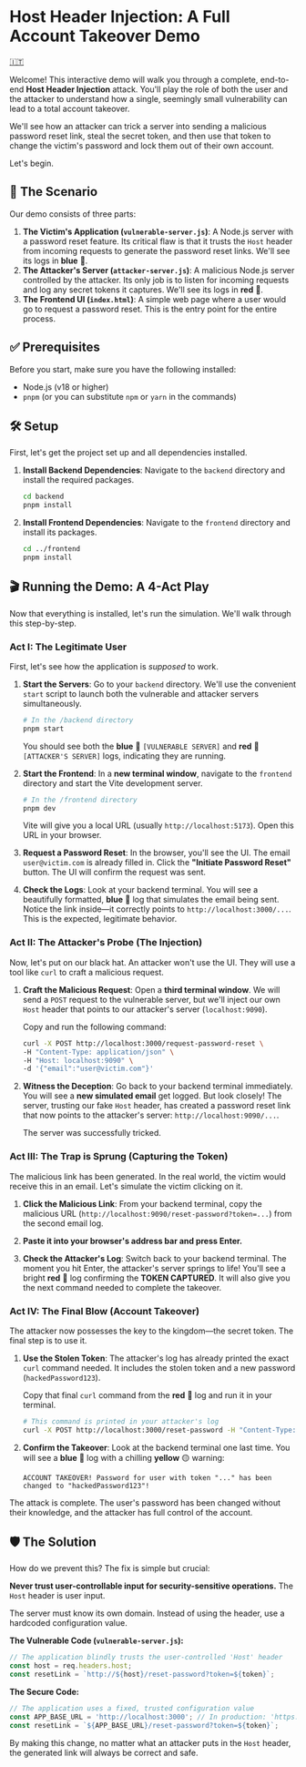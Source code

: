 # Host Header Injection: A Full Account Takeover Demo

[🇮🇹](/host-header-injection/docs/ita.md)

Welcome\! This interactive demo will walk you through a complete, end-to-end **Host Header Injection** attack. You'll play the role of both the user and the attacker to understand how a single, seemingly small vulnerability can lead to a total account takeover.

We'll see how an attacker can trick a server into sending a malicious password reset link, steal the secret token, and then use that token to change the victim's password and lock them out of their own account.

Let's begin.

## 🚀 The Scenario

Our demo consists of three parts:

1.  **The Victim's Application (`vulnerable-server.js`)**: A Node.js server with a password reset feature. Its critical flaw is that it trusts the `Host` header from incoming requests to generate the password reset links. We'll see its logs in **blue** 🔵.
2.  **The Attacker's Server (`attacker-server.js`)**: A malicious Node.js server controlled by the attacker. Its only job is to listen for incoming requests and log any secret tokens it captures. We'll see its logs in **red** 🔴.
3.  **The Frontend UI (`index.html`)**: A simple web page where a user would go to request a password reset. This is the entry point for the entire process.

## ✅ Prerequisites

Before you start, make sure you have the following installed:

  * Node.js (v18 or higher)
  * `pnpm` (or you can substitute `npm` or `yarn` in the commands)

## 🛠️ Setup

First, let's get the project set up and all dependencies installed.

1.  **Install Backend Dependencies**:
    Navigate to the `backend` directory and install the required packages.

    ```bash
    cd backend
    pnpm install
    ```

2.  **Install Frontend Dependencies**:
    Navigate to the `frontend` directory and install its packages.

    ```bash
    cd ../frontend
    pnpm install
    ```

## 🎬 Running the Demo: A 4-Act Play

Now that everything is installed, let's run the simulation. We'll walk through this step-by-step.

### Act I: The Legitimate User

First, let's see how the application is *supposed* to work.

1.  **Start the Servers**:
    Go to your `backend` directory. We'll use the convenient `start` script to launch both the vulnerable and attacker servers simultaneously.

    ```bash
    # In the /backend directory
    pnpm start
    ```

    You should see both the **blue** 🔵 `[VULNERABLE SERVER]` and **red** 🔴 `[ATTACKER'S SERVER]` logs, indicating they are running.

2.  **Start the Frontend**:
    In a **new terminal window**, navigate to the `frontend` directory and start the Vite development server.

    ```bash
    # In the /frontend directory
    pnpm dev
    ```

    Vite will give you a local URL (usually `http://localhost:5173`). Open this URL in your browser.

3.  **Request a Password Reset**:
    In the browser, you'll see the UI. The email `user@victim.com` is already filled in. Click the **"Initiate Password Reset"** button. The UI will confirm the request was sent.

4.  **Check the Logs**:
    Look at your backend terminal. You will see a beautifully formatted, **blue** 🔵 log that simulates the email being sent. Notice the link inside—it correctly points to `http://localhost:3000/...`. This is the expected, legitimate behavior.

### Act II: The Attacker's Probe (The Injection)

Now, let's put on our black hat. An attacker won't use the UI. They will use a tool like `curl` to craft a malicious request.

1.  **Craft the Malicious Request**:
    Open a **third terminal window**. We will send a `POST` request to the vulnerable server, but we'll inject our own `Host` header that points to our attacker's server (`localhost:9090`).

    Copy and run the following command:

    ```bash
    curl -X POST http://localhost:3000/request-password-reset \
    -H "Content-Type: application/json" \
    -H "Host: localhost:9090" \
    -d '{"email":"user@victim.com"}'
    ```

2.  **Witness the Deception**:
    Go back to your backend terminal immediately. You will see a **new simulated email** get logged. But look closely\! The server, trusting our fake `Host` header, has created a password reset link that now points to the attacker's server: `http://localhost:9090/...`.

    The server was successfully tricked.

### Act III: The Trap is Sprung (Capturing the Token)

The malicious link has been generated. In the real world, the victim would receive this in an email. Let's simulate the victim clicking on it.

1.  **Click the Malicious Link**:
    From your backend terminal, copy the malicious URL (`http://localhost:9090/reset-password?token=...`) from the second email log.

2.  **Paste it into your browser's address bar and press Enter.**

3.  **Check the Attacker's Log**:
    Switch back to your backend terminal. The moment you hit Enter, the attacker's server springs to life\! You'll see a bright **red** 🔴 log confirming the **TOKEN CAPTURED**. It will also give you the next command needed to complete the takeover.

### Act IV: The Final Blow (Account Takeover)

The attacker now possesses the key to the kingdom—the secret token. The final step is to use it.

1.  **Use the Stolen Token**:
    The attacker's log has already printed the exact `curl` command needed. It includes the stolen token and a new password (`hackedPassword123`).

    Copy that final `curl` command from the **red** 🔴 log and run it in your terminal.

    ```bash
    # This command is printed in your attacker's log
    curl -X POST http://localhost:3000/reset-password -H "Content-Type: application/json" -d '{"token":"[THE_CAPTURED_TOKEN]","newPassword":"hackedPassword123"}'
    ```

2.  **Confirm the Takeover**:
    Look at the backend terminal one last time. You will see a **blue** 🔵 log with a chilling **yellow** 🟡 warning:

    `ACCOUNT TAKEOVER! Password for user with token "..." has been changed to "hackedPassword123"!`

The attack is complete. The user's password has been changed without their knowledge, and the attacker has full control of the account.

## 🛡️ The Solution

How do we prevent this? The fix is simple but crucial:

**Never trust user-controllable input for security-sensitive operations.** The `Host` header is user input.

The server must know its own domain. Instead of using the header, use a hardcoded configuration value.

**The Vulnerable Code (`vulnerable-server.js`):**

```javascript
// The application blindly trusts the user-controlled 'Host' header
const host = req.headers.host;
const resetLink = `http://${host}/reset-password?token=${token}`;
```

**The Secure Code:**

```javascript
// The application uses a fixed, trusted configuration value
const APP_BASE_URL = 'http://localhost:3000'; // In production: 'https://your-real-domain.com'
const resetLink = `${APP_BASE_URL}/reset-password?token=${token}`;
```

By making this change, no matter what an attacker puts in the `Host` header, the generated link will always be correct and safe.